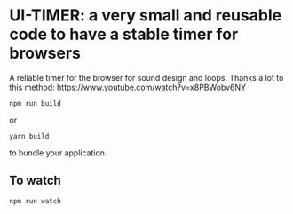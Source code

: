 # UI-TIMER: a very small and reusable code to have a stable timer for browsers

A reliable timer for the browser for sound design and loops.
Thanks a lot to this method: https://www.youtube.com/watch?v=x8PBWobv6NY

```
npm run build
```

or

```
yarn build
```

to bundle your application.


## To watch

```
npm run watch
```